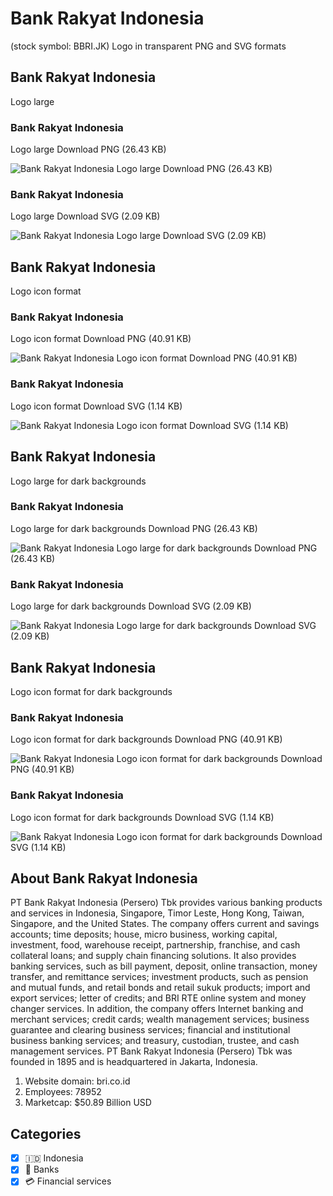 # Bank Rakyat Indonesia
 (stock symbol: BBRI.JK) Logo in transparent PNG and SVG formats

## Bank Rakyat Indonesia
 Logo large

### Bank Rakyat Indonesia
 Logo large Download PNG (26.43 KB)

![Bank Rakyat Indonesia
 Logo large Download PNG (26.43 KB)](/img/orig/BBRI.JK_BIG-77d169b0.png)

### Bank Rakyat Indonesia
 Logo large Download SVG (2.09 KB)

![Bank Rakyat Indonesia
 Logo large Download SVG (2.09 KB)](/img/orig/BBRI.JK_BIG-3e9d0e2b.svg)

## Bank Rakyat Indonesia
 Logo icon format

### Bank Rakyat Indonesia
 Logo icon format Download PNG (40.91 KB)

![Bank Rakyat Indonesia
 Logo icon format Download PNG (40.91 KB)](/img/orig/BBRI.JK-5df5ada2.png)

### Bank Rakyat Indonesia
 Logo icon format Download SVG (1.14 KB)

![Bank Rakyat Indonesia
 Logo icon format Download SVG (1.14 KB)](/img/orig/BBRI.JK-30a60327.svg)

## Bank Rakyat Indonesia
 Logo large for dark backgrounds

### Bank Rakyat Indonesia
 Logo large for dark backgrounds Download PNG (26.43 KB)

![Bank Rakyat Indonesia
 Logo large for dark backgrounds Download PNG (26.43 KB)](/img/orig/BBRI.JK_BIG.D-d0629ba9.png)

### Bank Rakyat Indonesia
 Logo large for dark backgrounds Download SVG (2.09 KB)

![Bank Rakyat Indonesia
 Logo large for dark backgrounds Download SVG (2.09 KB)](/img/orig/BBRI.JK_BIG.D-465915b1.svg)

## Bank Rakyat Indonesia
 Logo icon format for dark backgrounds

### Bank Rakyat Indonesia
 Logo icon format for dark backgrounds Download PNG (40.91 KB)

![Bank Rakyat Indonesia
 Logo icon format for dark backgrounds Download PNG (40.91 KB)](/img/orig/BBRI.JK.D-1218ffa3.png)

### Bank Rakyat Indonesia
 Logo icon format for dark backgrounds Download SVG (1.14 KB)

![Bank Rakyat Indonesia
 Logo icon format for dark backgrounds Download SVG (1.14 KB)](/img/orig/BBRI.JK.D-0a9c4fb7.svg)

## About Bank Rakyat Indonesia


PT Bank Rakyat Indonesia (Persero) Tbk provides various banking products and services in Indonesia, Singapore, Timor Leste, Hong Kong, Taiwan, Singapore, and the United States. The company offers current and savings accounts; time deposits; house, micro business, working capital, investment, food, warehouse receipt, partnership, franchise, and cash collateral loans; and supply chain financing solutions. It also provides banking services, such as bill payment, deposit, online transaction, money transfer, and remittance services; investment products, such as pension and mutual funds, and retail bonds and retail sukuk products; import and export services; letter of credits; and BRI RTE online system and money changer services. In addition, the company offers Internet banking and merchant services; credit cards; wealth management services; business guarantee and clearing business services; financial and institutional business banking services; and treasury, custodian, trustee, and cash management services. PT Bank Rakyat Indonesia (Persero) Tbk was founded in 1895 and is headquartered in Jakarta, Indonesia.

1. Website domain: bri.co.id
2. Employees: 78952
3. Marketcap: $50.89 Billion USD


## Categories
- [x] 🇮🇩 Indonesia
- [x] 🏦 Banks
- [x] 💳 Financial services
